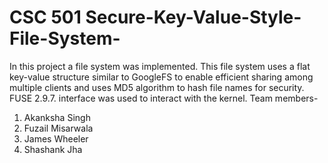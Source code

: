 # CSC 501 Secure-Key-Value-Style-File-System-
In this project a file system was implemented. This file system uses a flat key-value structure similar to GoogleFS to enable efficient sharing among multiple clients and uses MD5 algorithm to hash file names for security. FUSE 2.9.7. interface was used to interact with the kernel.
Team members-
1. Akanksha Singh
2. Fuzail Misarwala
3. James Wheeler
4. Shashank Jha
